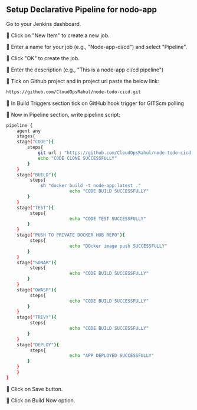 ## Setup Declarative Pipeline for nodo-app
 Go to your Jenkins dashboard.

🔘 Click on "New Item" to create a new job.

🔘 Enter a name for your job (e.g., "Node-app-ci/cd") and select "Pipeline".

🔘 Click "OK" to create the job.

🔘 Enter the description (e.g., "This is a node-app ci/cd pipeline")

🔘 Tick on Github project and in project url paste the below link:
```bash
https://github.com/CloudOpsRahul/node-todo-cicd.git
```
🔘 In Build Triggers section tick on 
GitHub hook trigger for GITScm polling <br>

🔘 Now in Pipeline section, write pipeline script:
```bash
pipeline {
    agent any
    stages{
    stage("CODE"){
        steps{
            git url : "https://github.com/CloudOpsRahul/node-todo-cicd.git" , branch: "master"
            echo "CODE CLONE SUCCESSFULLY"
        }
    }
    stage("BUILD"){
         steps{
             sh "docker build -t node-app:latest ."
                        echo "CODE BUILD SUCCESSFULLY"
        }
    }
    stage("TEST"){
         steps{
                        echo "CODE TEST SUCCESSFULLY"
        }
    }
    stage("PUSH TO PRIVATE DOCKER HUB REPO"){
         steps{
                        echo "DOcker image push SUCCESSFULLY"
        }
    }
    stage("SONAR"){
         steps{
                        echo "CODE BUILD SUCCESSFULLY"
        }
    }
    stage("OWASP"){
         steps{
                        echo "CODE BUILD SUCCESSFULLY"
        }
    }
    stage("TRIVY"){
         steps{
                        echo "CODE BUILD SUCCESSFULLY"
        }
    }
    stage("DEPLOY"){
         steps{
                        echo "APP DEPLOYED SUCCESSFULLY"
        }
    }
    }
}
```
🔘 Click on Save button.

🔘 Click on Build Now option.
